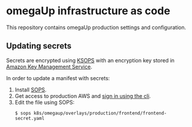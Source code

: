 # omegaUp infrastructure as code

This repository contains omegaUp production settings and configuration.

## Updating secrets

Secrets are encrypted using [KSOPS](https://github.com/viaduct-ai/kustomize-sops) with an encryption
key stored in [Amazon Key Management Service](https://aws.amazon.com/kms/).

In order to update a manifest with secrets:

1. Install [SOPS](https://github.com/getsops/sops).
2. Get access to production AWS and [sign in using the
   cli](https://docs.aws.amazon.com/signin/latest/userguide/command-line-sign-in.html).
3. Edit the file using SOPS:
   ```shell
   $ sops k8s/omegaup/overlays/production/frontend/frontend-secret.yaml
   ```
